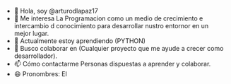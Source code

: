 - 👋 Hola, soy @arturodlapaz17
- 👀 Me interesa La Programacion como un medio de crecimiento e intercambio d conocimiento para desarrollar nustro entornor en un mejor lugar.
- 🌱 Actualmente estoy aprendiendo (PYTHON)
- 💞️ Busco colaborar en (Cualquier proyecto que me ayude  a crecer como desarrollador).
- 📫 Cómo contactarme Personas dispuestas a aprender y colaborar.
- 😄 Pronombres: El


<!---
arturodlapaz17/arturodlapaz17 is a ✨ special ✨ repository because its `README.md` (this file) appears on your GitHub profile.
You can click the Preview link to take a look at your changes.
--->
